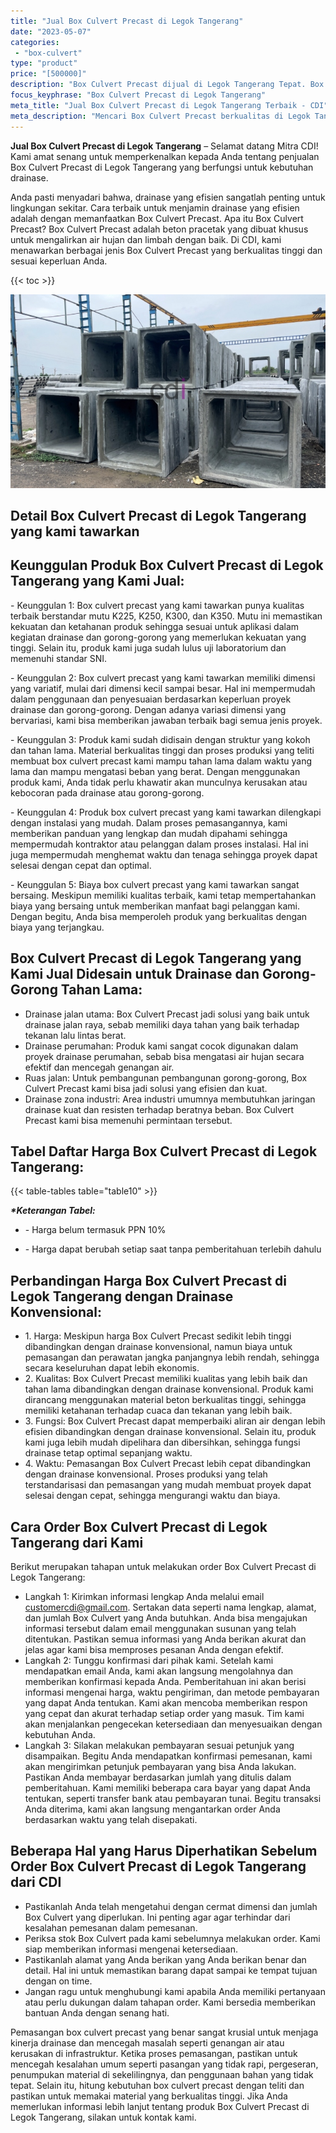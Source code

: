 ```yaml
---
title: "Jual Box Culvert Precast di Legok Tangerang"
date: "2023-05-07"
categories:
 - "box-culvert"
type: "product"
price: "[500000]"
description: "Box Culvert Precast dijual di Legok Tangerang Tepat. Box Culvert Precast unggulan untuk kebutuhan konstruksi dengan performa superior. Konsultasikan kebutuhan Anda sekarang."
focus_keyphrase: "Box Culvert Precast di Legok Tangerang"
meta_title: "Jual Box Culvert Precast di Legok Tangerang Terbaik - CDI"
meta_description: "Mencari Box Culvert Precast berkualitas di Legok Tangerang? Layanan profesional kami siap membantu dengan penawaran kompetitif. Dapatkan informasi sekarang."
---
```


**Jual Box Culvert Precast di Legok Tangerang** – Selamat datang Mitra CDI! Kami amat senang untuk memperkenalkan kepada Anda tentang penjualan Box Culvert Precast di Legok Tangerang yang berfungsi untuk kebutuhan drainase.

Anda pasti menyadari bahwa, drainase yang efisien sangatlah penting untuk lingkungan sekitar. Cara terbaik untuk menjamin drainase yang efisien adalah dengan memanfaatkan Box Culvert Precast. Apa itu Box Culvert Precast? Box Culvert Precast adalah beton pracetak yang dibuat khusus untuk mengalirkan air hujan dan limbah dengan baik. Di CDI, kami menawarkan berbagai jenis Box Culvert Precast yang berkualitas tinggi dan sesuai keperluan Anda.

{{< toc >}}

![Jual Box Culvert Precast di Legok Tangerang](/images/box-culvert/box-culvert-29.jpg)

## Detail Box Culvert Precast di Legok Tangerang yang kami tawarkan 

## Keunggulan Produk Box Culvert Precast di Legok Tangerang yang Kami Jual:

\- Keunggulan 1: Box culvert precast yang kami tawarkan punya kualitas terbaik berstandar mutu K225, K250, K300, dan K350. Mutu ini memastikan kekuatan dan ketahanan produk sehingga sesuai untuk aplikasi dalam kegiatan drainase dan gorong-gorong yang memerlukan kekuatan yang tinggi. Selain itu, produk kami juga sudah lulus uji laboratorium dan memenuhi standar SNI.

\- Keunggulan 2: Box culvert precast yang kami tawarkan memiliki dimensi yang variatif, mulai dari dimensi kecil sampai besar. Hal ini mempermudah dalam penggunaan dan penyesuaian berdasarkan keperluan proyek drainase dan gorong-gorong. Dengan adanya variasi dimensi yang bervariasi, kami bisa memberikan jawaban terbaik bagi semua jenis proyek.

\- Keunggulan 3: Produk kami sudah didisain dengan struktur yang kokoh dan tahan lama. Material berkualitas tinggi dan proses produksi yang teliti membuat box culvert precast kami mampu tahan lama dalam waktu yang lama dan mampu mengatasi beban yang berat. Dengan menggunakan produk kami, Anda tidak perlu khawatir akan munculnya kerusakan atau kebocoran pada drainase atau gorong-gorong.

\- Keunggulan 4: Produk box culvert precast yang kami tawarkan dilengkapi dengan instalasi yang mudah. Dalam proses pemasangannya, kami memberikan panduan yang lengkap dan mudah dipahami sehingga mempermudah kontraktor atau pelanggan dalam proses instalasi. Hal ini juga mempermudah menghemat waktu dan tenaga sehingga proyek dapat selesai dengan cepat dan optimal.

\- Keunggulan 5: Biaya box culvert precast yang kami tawarkan sangat bersaing. Meskipun memiliki kualitas terbaik, kami tetap mempertahankan biaya yang bersaing untuk memberikan manfaat bagi pelanggan kami. Dengan begitu, Anda bisa memperoleh produk yang berkualitas dengan biaya yang terjangkau.

## Box Culvert Precast di Legok Tangerang yang Kami Jual Didesain untuk Drainase dan Gorong-Gorong Tahan Lama:

*   Drainase jalan utama: Box Culvert Precast jadi solusi yang baik untuk drainase jalan raya, sebab memiliki daya tahan yang baik terhadap tekanan lalu lintas berat.
*   Drainase perumahan: Produk kami sangat cocok digunakan dalam proyek drainase perumahan, sebab bisa mengatasi air hujan secara efektif dan mencegah genangan air.
*   Ruas jalan: Untuk pembangunan pembangunan gorong-gorong, Box Culvert Precast kami bisa jadi solusi yang efisien dan kuat.
*   Drainase zona industri: Area industri umumnya membutuhkan jaringan drainase kuat dan resisten terhadap beratnya beban. Box Culvert Precast kami bisa memenuhi permintaan tersebut.

## Tabel Daftar Harga Box Culvert Precast di Legok Tangerang:

{{< table-tables table="table10" >}}

**_\*Keterangan Tabel:_**

*   \- Harga belum termasuk PPN 10%

*   \- Harga dapat berubah setiap saat tanpa pemberitahuan terlebih dahulu

## Perbandingan Harga Box Culvert Precast di Legok Tangerang dengan Drainase Konvensional:

*   1\. Harga: Meskipun harga Box Culvert Precast sedikit lebih tinggi dibandingkan dengan drainase konvensional, namun biaya untuk pemasangan dan perawatan jangka panjangnya lebih rendah, sehingga secara keseluruhan dapat lebih ekonomis.
*   2\. Kualitas: Box Culvert Precast memiliki kualitas yang lebih baik dan tahan lama dibandingkan dengan drainase konvensional. Produk kami dirancang menggunakan material beton berkualitas tinggi, sehingga memiliki ketahanan terhadap cuaca dan tekanan yang lebih baik.
*   3\. Fungsi: Box Culvert Precast dapat memperbaiki aliran air dengan lebih efisien dibandingkan dengan drainase konvensional. Selain itu, produk kami juga lebih mudah dipelihara dan dibersihkan, sehingga fungsi drainase tetap optimal sepanjang waktu.
*   4\. Waktu: Pemasangan Box Culvert Precast lebih cepat dibandingkan dengan drainase konvensional. Proses produksi yang telah terstandarisasi dan pemasangan yang mudah membuat proyek dapat selesai dengan cepat, sehingga mengurangi waktu dan biaya.

## Cara Order Box Culvert Precast di Legok Tangerang dari Kami

Berikut merupakan tahapan untuk melakukan order Box Culvert Precast di Legok Tangerang:

*   Langkah 1: Kirimkan informasi lengkap Anda melalui email customercdi@gmail.com. Sertakan data seperti nama lengkap, alamat, dan jumlah Box Culvert yang Anda butuhkan.
Anda bisa mengajukan informasi tersebut dalam email menggunakan susunan yang telah ditentukan. Pastikan semua informasi yang Anda berikan akurat dan jelas agar kami bisa memproses pesanan Anda dengan efektif.
*   Langkah 2: Tunggu konfirmasi dari pihak kami. Setelah kami mendapatkan email Anda, kami akan langsung mengolahnya dan memberikan konfirmasi kepada Anda. Pemberitahuan ini akan berisi informasi mengenai harga, waktu pengiriman, dan metode pembayaran yang dapat Anda tentukan.
Kami akan mencoba memberikan respon yang cepat dan akurat terhadap setiap order yang masuk. Tim kami akan menjalankan pengecekan ketersediaan dan menyesuaikan dengan kebutuhan Anda.
*   Langkah 3: Silakan melakukan pembayaran sesuai petunjuk yang disampaikan. Begitu Anda mendapatkan konfirmasi pemesanan, kami akan mengirimkan petunjuk pembayaran yang bisa Anda lakukan. Pastikan Anda membayar berdasarkan jumlah yang ditulis dalam pemberitahuan.
Kami memiliki beberapa cara bayar yang dapat Anda tentukan, seperti transfer bank atau pembayaran tunai. Begitu transaksi Anda diterima, kami akan langsung mengantarkan order Anda berdasarkan waktu yang telah disepakati.

## Beberapa Hal yang Harus Diperhatikan Sebelum Order Box Culvert Precast di Legok Tangerang dari CDI

*   Pastikanlah Anda telah mengetahui dengan cermat dimensi dan jumlah Box Culvert yang diperlukan. Ini penting agar agar terhindar dari kesalahan pemesanan dalam pemesanan.
*   Periksa stok Box Culvert pada kami sebelumnya melakukan order. Kami siap memberikan informasi mengenai ketersediaan.
*   Pastikanlah alamat yang Anda berikan yang Anda berikan benar dan detail. Hal ini untuk memastikan barang dapat sampai ke tempat tujuan dengan on time.
*   Jangan ragu untuk menghubungi kami apabila Anda memiliki pertanyaan atau perlu dukungan dalam tahapan order. Kami bersedia memberikan bantuan Anda dengan senang hati.

Pemasangan box culvert precast yang benar sangat krusial untuk menjaga kinerja drainase dan mencegah masalah seperti genangan air atau kerusakan di infrastruktur. Ketika proses pemasangan, pastikan untuk mencegah kesalahan umum seperti pasangan yang tidak rapi, pergeseran, penumpukan material di sekelilingnya, dan penggunaan bahan yang tidak tepat. Selain itu, hitung kebutuhan box culvert precast dengan teliti dan pastikan untuk memakai material yang berkualitas tinggi. Jika Anda memerlukan informasi lebih lanjut tentang produk Box Culvert Precast di Legok Tangerang, silakan untuk kontak kami.